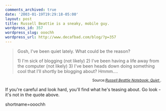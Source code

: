 ```yaml
---
comments_archived: true
date: '2003-01-19T19:29:18-05:00'
layout: post
title: Russell Beattie is a sneaky, mobile guy.
wordpress_id: 357
wordpress_slug: ooochh
wordpress_url: http://www.decafbad.com/blog/?p=357
---
```

<blockquote cite="http://www.russellbeattie.com/notebook/index.jsp?date=20030119#134019">Gosh, I've been quiet lately. What could be the reason? 
<p>1) I'm sick of blogging (not likely) 2) I've been having a life away from the computer (not likely) 3) I've been heads down doing something cool that I'll shortly be blogging about? Hmmm.... <br />
</blockquote><div class="credit" align="right"><small>Source:<cite><a href="http://www.russellbeattie.com/notebook/index.jsp?date=20030119#134019">Russell Beattie Notebook: Quiet </a></cite>.</small></div></p>
<p>If you're careful and look hard, you'll find what he's teasing about.  Go look - it's not in the quote above.</p>
<!--more-->
shortname=ooochh

